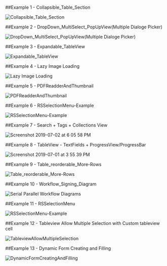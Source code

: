 
##Example 1 - Collapsible_Table_Section

![Collapsible_Table_Section](https://user-images.githubusercontent.com/27955299/161693604-01c1a9a0-0553-4396-8130-8d20befbcb51.gif)

##Example 2 - DropDown_MultiSelect_PopUpView(Multiple Dialoge Picker)

![DropDown_MultiSelect_PopUpView(Multiple Dialoge Picker)](https://user-images.githubusercontent.com/27955299/161693761-a26a3294-e08d-43bd-9ff0-4690f2a58a25.gif)

##Example 3 - Expandable_TableView

![Expandable_TableView](https://user-images.githubusercontent.com/27955299/161693882-ff67181f-4caf-4ce4-a360-ce4d93f80138.gif)

##Example 4 - Lazy Image Loading

![Lazy Image Loading](https://user-images.githubusercontent.com/27955299/161694011-07e7ce14-6c2b-443d-95c7-8ff2b1deea6c.gif)

##Example 5 - PDFReadderAndThumbnail

![PDFReadderAndThumbnail](https://user-images.githubusercontent.com/27955299/161694278-9ec890f1-e121-45eb-b220-73659c79ea24.gif)


##Example 6 - RSSelectionMenu-Example

![RSSelectionMenu-Example](https://user-images.githubusercontent.com/27955299/161694457-a0a9225f-5239-44a1-ac91-731622c4b170.gif)

##Example 7 - Search + Tags + Collections View

![Screenshot 2019-07-02 at 6 05 58 PM](https://user-images.githubusercontent.com/27955299/60513161-1d5b8080-9cf4-11e9-9091-fb0ff78726fc.png)

##Example 8 - TableView - TextFields + ProgressView/ProgressBar

![Screenshot 2019-07-01 at 3 55 39 PM](https://user-images.githubusercontent.com/27955299/60429468-c16ff980-9c18-11e9-82c7-cb64242b1f15.png)

##Example 9 - Table_reorderable_More-Rows

![Table_reorderable_More-Rows](https://user-images.githubusercontent.com/27955299/161694845-21e4994f-d629-4724-b2d4-eb0241f57e91.gif)

##Example 10 - Workflow_Signing_Diagram

![Serial   Parallel Workflow Diagrams](https://user-images.githubusercontent.com/27955299/161694993-4e1ac3d0-ce50-4da2-8132-b1ffd6090ba7.gif)

##Example 11 - RSSelectionMenu

![RSSelectionMenu-Example](https://user-images.githubusercontent.com/27955299/161695148-3bba04d4-fc70-43d6-9819-080598206e50.gif)

##Example 12 - Tableview Allow Multiple Selection with Custom tableview cell

![TableviewAllowMultipleSelection](https://github.com/MallikarjunH/TableView-Examples/assets/27955299/2439d52d-57b8-4405-abe3-a3b7068367e5)

##Example 13 - Dynamic Form Creating and Filling

![DynamicFormCreatingAndFilling](https://github.com/MallikarjunH/TableView-Examples/assets/27955299/e2701a66-d4b6-4e53-b451-550478244b6d)


